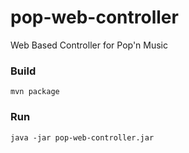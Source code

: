 # pop-web-controller
Web Based Controller for Pop'n Music

### Build

```
mvn package
```

### Run

```
java -jar pop-web-controller.jar
```